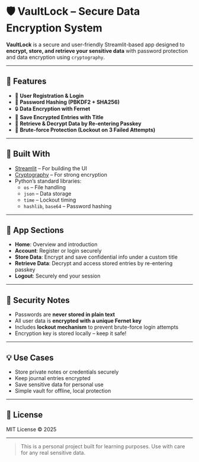 # 🛡️ VaultLock – Secure Data Encryption System

**VaultLock** is a secure and user-friendly Streamlit-based app designed to **encrypt, store, and retrieve your sensitive data** with password protection and data encryption using `cryptography`.

---

## 🚀 Features

- 🔐 **User Registration & Login**
- 🧠 **Password Hashing (PBKDF2 + SHA256)**
- 🔒 **Data Encryption with Fernet**
- 📂 **Save Encrypted Entries with Title**
- 🔎 **Retrieve & Decrypt Data by Re-entering Passkey**
- 🚫 **Brute-force Protection (Lockout on 3 Failed Attempts)**

---

## 🧰 Built With

- [Streamlit](https://streamlit.io/) – For building the UI
- [Cryptography](https://cryptography.io/) – For strong encryption
- Python’s standard libraries:
  - `os` – File handling
  - `json` – Data storage
  - `time` – Lockout timing
  - `hashlib`, `base64` – Password hashing

---

## 📁 App Sections

- **Home**: Overview and introduction
- **Account**: Register or login securely
- **Store Data**: Encrypt and save confidential info under a custom title
- **Retrieve Data**: Decrypt and access stored entries by re-entering passkey
- **Logout**: Securely end your session

---

## 🔐 Security Notes

- Passwords are **never stored in plain text**
- All user data is **encrypted with a unique Fernet key**
- Includes **lockout mechanism** to prevent brute-force login attempts
- Encryption key is stored locally – keep it safe!

---

## 💡 Use Cases

- Store private notes or credentials securely
- Keep journal entries encrypted
- Save sensitive data for personal use
- Simple vault for offline, local protection

---

## 📜 License

MIT License © 2025

---

> This is a personal project built for learning purposes. Use with care for any real sensitive data.
